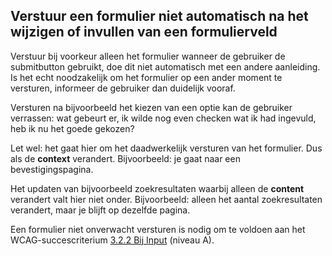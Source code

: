 ## Verstuur een formulier niet automatisch na het wijzigen of invullen van een formulierveld

Verstuur bij voorkeur alleen het formulier wanneer de gebruiker de submitbutton gebruikt, doe dit niet automatisch met een andere aanleiding. Is het echt noodzakelijk om het formulier op een ander moment te versturen, informeer de gebruiker dan duidelijk vooraf.

Versturen na bijvoorbeeld het kiezen van een optie kan de gebruiker verrassen: wat gebeurt er, ik wilde nog even checken wat ik had ingevuld, heb ik nu het goede gekozen?

Let wel: het gaat hier om het daadwerkelijk versturen van het formulier. Dus als de **context** verandert. Bijvoorbeeld: je gaat naar een bevestigingspagina.

Het updaten van bijvoorbeeld zoekresultaten waarbij alleen de **content** verandert valt hier niet onder. Bijvoorbeeld: alleen het aantal zoekresultaten verandert, maar je blijft op dezelfde pagina.

Een formulier niet onverwacht versturen is nodig om te voldoen aan het WCAG-succescriterium [3.2.2 Bij Input](/wcag/3.2.2/) (niveau A).
